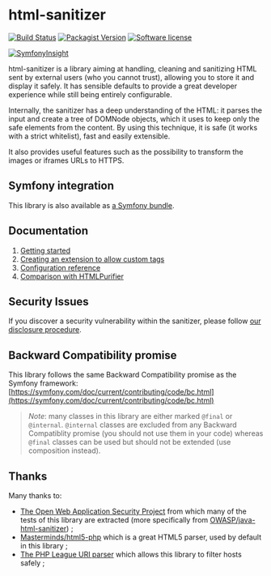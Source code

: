 # html-sanitizer

[![Build Status](https://img.shields.io/travis/tgalopin/html-sanitizer/master.svg?style=flat-square)](https://travis-ci.org/tgalopin/html-sanitizer)
[![Packagist Version](https://img.shields.io/packagist/v/tgalopin/html-sanitizer.svg?style=flat-square)](https://packagist.org/packages/tgalopin/html-sanitizer)
[![Software license](https://img.shields.io/github/license/tgalopin/html-sanitizer.svg?style=flat-square)](https://github.com/tgalopin/html-sanitizer/blob/master/LICENSE)

[![SymfonyInsight](https://insight.symfony.com/projects/befd5a5b-574c-4bea-9c4f-3ad202729a1b/big.svg)](https://insight.symfony.com/projects/befd5a5b-574c-4bea-9c4f-3ad202729a1b)

html-sanitizer is a library aiming at handling, cleaning and sanitizing HTML sent by external users
(who you cannot trust), allowing you to store it and display it safely. It has sensible defaults
to provide a great developer experience while still being entirely configurable.

Internally, the sanitizer has a deep understanding of the HTML: it parses the input and create a tree of
DOMNode objects, which it uses to keep only the safe elements from the content. By using this
technique, it is safe (it works with a strict whitelist), fast and easily extensible.

It also provides useful features such as the possibility to transform the images or iframes URLs to HTTPS.

## Symfony integration

This library is also available as [a Symfony bundle](https://github.com/tgalopin/html-sanitizer-bundle).

## Documentation

1. [Getting started](https://github.com/tgalopin/html-sanitizer/blob/master/docs/1-getting-started.md)
2. [Creating an extension to allow custom tags](https://github.com/tgalopin/html-sanitizer/blob/master/docs/2-creating-an-extension-to-allow-custom-tags.md)
3. [Configuration reference](https://github.com/tgalopin/html-sanitizer/blob/master/docs/3-configuration-reference.md)
4. [Comparison with HTMLPurifier](https://github.com/tgalopin/html-sanitizer/blob/master/docs/4-comparison-with-htmlpurifier.md)

## Security Issues

If you discover a security vulnerability within the sanitizer, please follow
[our disclosure procedure](https://github.com/tgalopin/html-sanitizer/blob/master/docs/A-security-disclosure-procedure.md).

## Backward Compatibility promise

This library follows the same Backward Compatibility promise as the Symfony framework:
[https://symfony.com/doc/current/contributing/code/bc.html](https://symfony.com/doc/current/contributing/code/bc.html)

> *Note*: many classes in this library are either marked `@final` or `@internal`.
> `@internal` classes are excluded from any Backward Compatiblity promise (you should not use them in your code)
> whereas `@final` classes can be used but should not be extended (use composition instead).

## Thanks

Many thanks to:
- [The Open Web Application Security Project](https://www.owasp.org/index.php/OWASP_Java_HTML_Sanitizer_Project) 
  from which many of the tests of this library are extracted (more specifically from
  [OWASP/java-html-sanitizer](https://github.com/OWASP/java-html-sanitizer)) ;
- [Masterminds/html5-php](https://github.com/Masterminds/html5-php) which is a great HTML5 parser, used by default
  in this library ;
- [The PHP League URI parser](http://uri.thephpleague.com/) which allows this library to filter hosts safely ;
